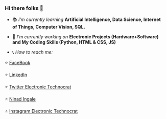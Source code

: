 ### Hi there folks 👋

- :books: *I’m currently learning* **Artificial Intelligence, Data Science, Internet of Things, Computer Vision, SQL.**
- :pencil: *I'm currently working on* **Electronic Projects (Hardware+Software) and My Coding Skills (Python, HTML & CSS, JS)**

- :telephone_receiver: *How to reach me:*  

:star: [FaceBook](https://www.facebook.com/ninad.ingale.5/)

:star: [LinkedIn](https://www.linkedin.com/in/ninad-ingale-352008167/)  

:star: [Twitter Electronic Technocrat](https://twitter.com/Ingale70131855) 

 :star:  [Ninad Ingale](https://twitter.com/NinadIngale3) 
 
 :star:  [Instagram Electronic Technocrat](https://www.instagram.com/official_electronic_technocrat/)
